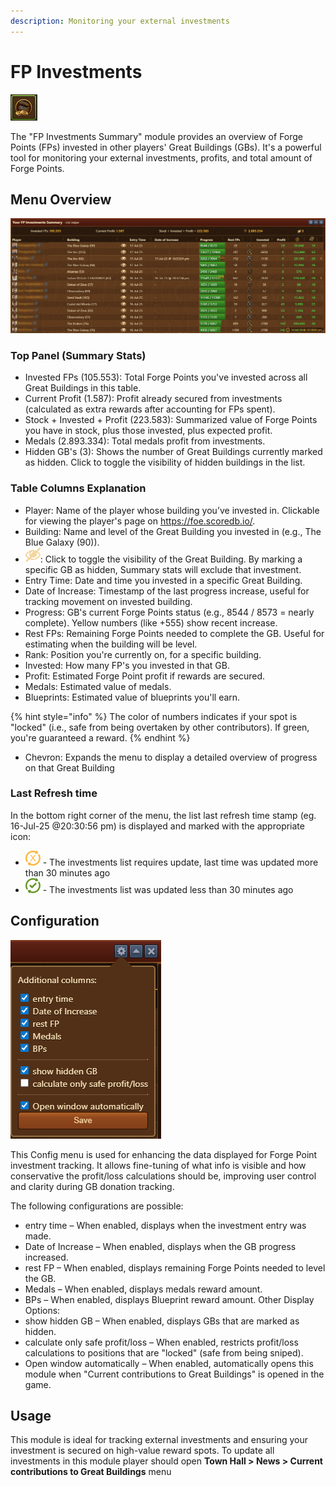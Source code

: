 ```yaml
---
description: Monitoring your external investments 
---
```


# FP Investments 

![Icon](./.images/icon.png) 

The "FP Investments Summary" module provides an overview of Forge Points (FPs) invested in other players' Great Buildings (GBs). It's a powerful tool for monitoring your external investments, profits, and total amount of Forge Points.

## Menu Overview

![Structure](./.images/Menu-layout.png)

### Top Panel (Summary Stats)

 - Invested FPs (105.553): Total Forge Points you've invested across all Great Buildings in this table.
 - Current Profit (1.587): Profit already secured from investments (calculated as extra rewards after accounting for FPs spent).
 - Stock + Invested + Profit (223.583): Summarized value of Forge Points you have in stock, plus those invested, plus expected profit.
 - Medals (2.893.334):	Total medals profit from investments.
 - Hidden GB's (3): Shows the number of Great Buildings currently marked as hidden. Click to toggle the visibility of hidden buildings in the list.

### Table Columns Explanation
 - Player:	Name of the player whose building you’ve invested in. Clickable for viewing the player's page on https://foe.scoredb.io/.
 - Building:	Name and level of the Great Building you invested in (e.g., The Blue Galaxy (90)).
 - ![](./.images/unvisible.png): Click to toggle the visibility of the Great Building. By marking a specific GB as hidden, Summary stats will exclude that investment.
 - Entry Time:	Date and time you invested in a specific Great Building.
 - Date of Increase:	Timestamp of the last progress increase, useful for tracking movement on invested building.
 - Progress:	GB's current Forge Points status (e.g., 8544 / 8573 = nearly complete). Yellow numbers (like +555) show recent increase.
 - Rest FPs:	Remaining Forge Points needed to complete the GB. Useful for estimating when the building will be level.
 - Rank: Position you're currently on, for a specific building.
 - Invested:	How many FP's you invested in that GB.
 - Profit:	Estimated Forge Point profit if rewards are secured.
 - Medals: Estimated value of medals.
 - Blueprints: Estimated value of blueprints you'll earn.

{% hint style="info" %}
The color of numbers indicates if your spot is "locked" (i.e., safe from being overtaken by other contributors). If green, you're guaranteed a reward.
{% endhint %}
 - Chevron: Expands the menu to display a detailed overview of progress on that Great Building

### Last Refresh time

In the bottom right corner of the menu, the list last refresh time stamp (eg. 16-Jul-25 @20:30:56 pm) is displayed and marked with the appropriate icon:
- ![](./.images/update_required.png) - The investments list requires update, last time was updated more than 30 minutes ago 
- ![](./.images/uptodate.png) - The investments list was updated less than 30 minutes ago 

## Configuration

![Configuration](./.images/config_menu.png)

This Config menu is used for enhancing the data displayed for Forge Point investment tracking. It allows fine-tuning of what info is visible and how conservative the profit/loss calculations should be, improving user control and clarity during GB donation tracking.

The following configurations are possible:
 - entry time – When enabled, displays when the investment entry was made.
 - Date of Increase – When enabled, displays when the GB progress increased.
 - rest FP – When enabled, displays remaining Forge Points needed to level the GB.
 - Medals – When enabled, displays medals reward amount.
 - BPs – When enabled, displays Blueprint reward amount.
Other Display Options:
 - show hidden GB – When enabled, displays GBs that are marked as hidden.
 - calculate only safe profit/loss – When enabled, restricts profit/loss calculations to positions that are "locked" (safe from being sniped).
 - Open window automatically – When enabled, automatically opens this module when "Current contributions to Great Buildings" is opened in the game.



## Usage

This module is ideal for  tracking external investments and ensuring your investment is secured on high-value reward spots.
To update all investments in this module player should open **Town Hall > News > Current contributions to Great Buildings** menu
